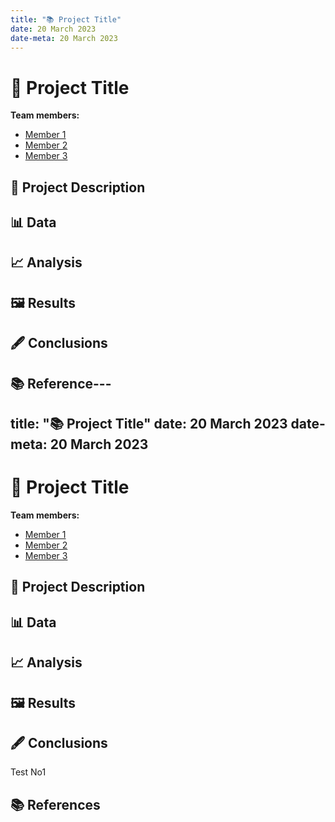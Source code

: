 ```yaml
---
title: "📚 Project Title"
date: 20 March 2023
date-meta: 20 March 2023
---
```


# 🤖 Project Title

**Team members:** 

- [Member 1]()
- [Member 2]()
- [Member 3]()

## 📝 Project Description

## 📊 Data

## 📈 Analysis

## 🖼️ Results

## 🖋️ Conclusions

## 📚 Reference---
title: "📚 Project Title"
date: 20 March 2023
date-meta: 20 March 2023
---

# 🤖 Project Title

**Team members:** 

- [Member 1]()
- [Member 2]()
- [Member 3]()

## 📝 Project Description

## 📊 Data

## 📈 Analysis

## 🖼️ Results

## 🖋️ Conclusions

Test No1

## 📚 References


